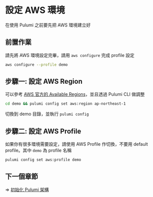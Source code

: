 # 設定 AWS 環境

在使用 Pulumi 之前要先把 AWS 環境建立好

## 前置作業

請先將 AWS 環境設定完畢，請用 `aws configure` 完成 profile 設定

```sh
aws configure --profile demo
```

## 步驟一: 設定 AWS Region

可以參考 [AWS 官方的 Available Regions](https://docs.aws.amazon.com/AWSEC2/latest/UserGuide/using-regions-availability-zones.html#concepts-available-regions)，並且透過 Pulumi CLI 做調整

```sh
cd demo && pulumi config set aws:region ap-northeast-1
```

切換到 demo 目錄，並執行 `pulumi config`

## 步驟二: 設定 AWS Profile

如果你有很多環境需要設定，請使用 AWS Profile 作切換，不要用 default profile。其中 `demo` 為 profile 名稱

```sh
pulumi config set aws:profile demo
```

## 下一個章節

=> [初始化 Pulumi 架構](./03-provisioning-infrastructure.md)
